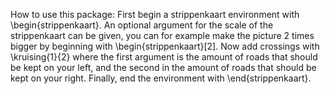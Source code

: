 How to use this package: First begin a strippenkaart environment with \begin{strippenkaart}. An optional argument for the scale of the strippenkaart can be given, you can for example make the picture 2 times bigger by beginning with \begin{strippenkaart}[2].
Now add crossings with \kruising{1}{2} where the first argument is the amount of roads that should be kept on your left, and the second in the amount of roads that should be kept on your right. Finally, end the environment with \end{strippenkaart}.
